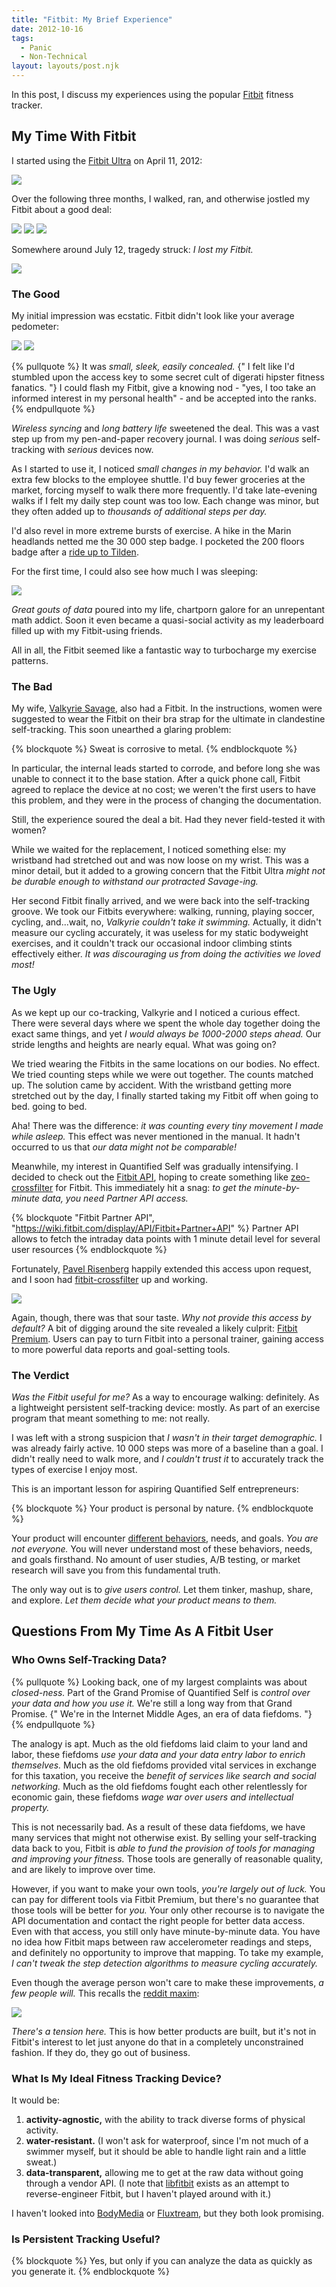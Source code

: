 ```yaml
---
title: "Fitbit: My Brief Experience"
date: 2012-10-16
tags:
  - Panic
  - Non-Technical
layout: layouts/post.njk
---
```


In this post, I discuss my experiences using the popular
[Fitbit](http://www.fitbit.com/) fitness tracker.

<!-- more -->

## My Time With Fitbit

I started using the [Fitbit Ultra](http://www.fitbit.com/product) on April 11, 2012:

<img src="https://lh6.googleusercontent.com/-BbdI4RDLEPg/UH4U2PwH7AI/AAAAAAAAAFI/cdY5hnwl3so/s400/steps-april.jpg" />

Over the following three months, I walked, ran, and otherwise jostled my Fitbit
about a good deal:

<img src="https://lh6.googleusercontent.com/-Rk-sPLHtYVg/UH4U3FhjRJI/AAAAAAAAAFY/J7Ygbqqfi_k/s288/lifetime-steps.jpg" />
<img src="https://lh4.googleusercontent.com/-663jKpbc6yw/UH4U3vzf8EI/AAAAAAAAAFg/-EnTuoTD9LQ/s288/lifetime-floors.jpg" />
<img src="https://lh4.googleusercontent.com/-yzUccJOlbCQ/UH4U36eSCJI/AAAAAAAAAFk/Qmx-r-swHwc/s800/lifetime-distance.jpg" />

Somewhere around July 12, tragedy struck: *I lost my Fitbit.*

<img src="https://lh3.googleusercontent.com/--zc0squq1yo/UH4U1nCGuQI/AAAAAAAAAE8/aDOP5c1f0pw/s400/steps-july.jpg" />

### The Good

My initial impression was ecstatic. Fitbit didn't look like your average
pedometer:

<img src="https://lh5.googleusercontent.com/-eLa1uqTeKRg/UH4U5G5GSNI/AAAAAAAAAF0/RiNA89GciGQ/s288/fitbit.jpg" />
<img src="https://lh5.googleusercontent.com/-eRCIrQhA5Kk/UH4U1SaRsKI/AAAAAAAAAE0/4y8n3UjOl-c/s288/janky-pedometer.jpg" />

{% pullquote %}
It was *small, sleek, easily concealed.* {" I felt like I'd stumbled upon the access
key to some secret cult of digerati hipster fitness fanatics. "} I could
flash my Fitbit, give a knowing nod - "yes, I too take an informed interest in my
personal health" - and be accepted into the ranks.
{% endpullquote %}

*Wireless syncing* and *long battery life* sweetened the deal. This was a vast step
up from my pen-and-paper recovery journal. I was doing *serious* self-tracking
with *serious* devices now.

As I started to use it, I noticed *small changes in my behavior.* I'd walk an
extra few blocks to the employee shuttle. I'd buy fewer groceries at the market,
forcing myself to walk there more frequently. I'd take late-evening walks if I
felt my daily step count was too low. Each change was minor, but they often
added up to *thousands of additional steps per day.*

I'd also revel in more extreme bursts of exercise. A hike in the Marin headlands
netted me the 30 000 step badge. I pocketed the 200 floors badge after a
[ride up to Tilden](http://goo.gl/maps/jB7fa).

For the first time, I could also see how much I was sleeping:

<img src="https://lh6.googleusercontent.com/-QGWtSgEdMz8/UH4U5qNFyXI/AAAAAAAAAF8/5dGzfE_2YBk/s400/sleep-graph.jpg" />

*Great gouts of data* poured into my life, chartporn galore for an unrepentant
math addict. Soon it even became a quasi-social activity as my leaderboard
filled up with my Fitbit-using friends.

All in all, the Fitbit seemed like a fantastic way to turbocharge my exercise
patterns.

### The Bad

My wife, [Valkyrie Savage](http://www.eecs.berkeley.edu/~valkyrie/), also had a Fitbit. In the instructions, women
were suggested to wear the Fitbit on their bra strap for the ultimate in
clandestine self-tracking. This soon unearthed a glaring problem:

{% blockquote %}
Sweat is corrosive to metal.
{% endblockquote %}

In particular, the internal leads started to corrode, and before long she was
unable to connect it to the base station. After a quick phone call, Fitbit
agreed to replace the device at no cost; we weren't the first users to have
this problem, and they were in the process of changing the documentation.

Still, the experience soured the deal a bit. Had they never field-tested it with
women?

While we waited for the replacement, I noticed something else: my wristband
had stretched out and was now loose on my wrist. This was a minor detail,
but it added to a growing concern that the Fitbit Ultra *might not be
durable enough to withstand our protracted Savage-ing.*

Her second Fitbit finally arrived, and we were back into the self-tracking groove.
We took our Fitbits everywhere: walking, running, playing soccer, cycling,
and...wait, no, *Valkyrie couldn't take it swimming.* Actually, it didn't
measure our cycling accurately, it was useless for my static
bodyweight exercises, and it couldn't track our occasional indoor climbing
stints effectively either. *It was discouraging us from doing the activities
we loved most!*

### The Ugly

As we kept up our co-tracking, Valkyrie and I noticed a curious effect.
There were several days where we spent the whole day together doing the
exact same things, and yet *I would always be 1000-2000 steps ahead.* Our stride lengths
and heights are nearly equal. What was going on?

We tried wearing the Fitbits in the same locations on our bodies. No effect.
We tried counting steps while we were out together. The counts matched up.
The solution came by accident. With the wristband getting more stretched out
by the day, I finally started taking my Fitbit off when going to bed.
going to bed.

Aha! There was the difference: *it was counting every tiny
movement I made while asleep.* This effect was never mentioned in the
manual. It hadn't occurred to us that *our data might not be comparable!*

Meanwhile, my interest in Quantified Self was gradually intensifying. I
decided to check out the [Fitbit API](http://dev.fitbit.com/), hoping to create something like
[zeo-crossfilter](https://github.com/beaugunderson/zeo-crossfilter) for Fitbit.
This immediately hit a snag: *to get the minute-by-minute data, you need
Partner API access.*

{% blockquote "Fitbit Partner API", "https://wiki.fitbit.com/display/API/Fitbit+Partner+API" %}
Partner API allows to fetch the intraday data points with 1 minute detail level for several user resources
{% endblockquote %}

Fortunately, [Pavel Risenberg](http://pavelrisenberg.com/)
happily extended this access upon request, and I soon had
[fitbit-crossfilter](https://github.com/candu/fitbit-crossfilter) up and
working.

<img src="https://lh6.googleusercontent.com/-Ys7TdGOf2kI/UH4U6Tb2pRI/AAAAAAAAAGE/yVHssco65NU/s640/fitbit-crossfilter.jpg" />

Again, though, there was that sour taste. *Why not provide this access by default?*
A bit of digging around the site revealed a likely culprit:
[Fitbit Premium](http://www.fitbit.com/premium/about).
Users can pay to turn Fitbit into a personal trainer, gaining access
to more powerful data reports and goal-setting tools.

### The Verdict

*Was the Fitbit useful for me?* As a way to encourage walking: definitely.
As a lightweight persistent self-tracking device: mostly. As part of an
exercise program that meant something to me: not really.

I was left with a strong suspicion that *I wasn't in their target demographic.* I was
already fairly active. 10 000 steps was more of a baseline than a goal. I didn't
really need to walk more, and *I couldn't trust it* to accurately track the types
of exercise I enjoy most.

This is an important lesson for aspiring Quantified Self entrepreneurs:

{% blockquote %}
Your product is personal by nature.
{% endblockquote %}

Your product will encounter
[different behaviors](http://quantifiedself.com/2012/08/nir-eyal-knowing-your-behaviour-type-from-gary-wolf-on-vimeo/),
needs, and goals. *You are not everyone.* You will never understand most of these
behaviors, needs, and goals firsthand. No amount of user studies,
A/B testing, or market research will save you from this fundamental truth.

The only way out is to *give users control.* Let them tinker, mashup, share,
and explore. *Let them decide what your product means to them.*

## Questions From My Time As A Fitbit User

### Who Owns Self-Tracking Data?

{% pullquote %}
Looking back, one of my largest complaints was about *closed-ness.* Part
of the Grand Promise of Quantified Self is *control over your data and how you
use it.* We're still a long way from that Grand Promise. {" We're in the Internet
Middle Ages, an era of data fiefdoms. "}
{% endpullquote %}

The analogy is apt. Much as the old fiefdoms laid claim to your land and labor,
these fiefdoms *use your data and your data entry labor to enrich
themselves.* Much as the old fiefdoms provided vital services in exchange
for this taxation, you receive the *benefit of services like search and
social networking.* Much as the old fiefdoms fought each other relentlessly for
economic gain, these fiefdoms *wage war over users and intellectual property.*

This is not necessarily bad. As a result of these data fiefdoms, we have many
services that might not otherwise exist. By selling your self-tracking data
back to you, Fitbit is *able to fund the provision of tools for managing and
improving your fitness.* Those tools are generally of reasonable quality,
and are likely to improve over time.

However, if you want to make your own tools, *you're largely out of
luck.* You can pay for different tools via Fitbit Premium, but there's no
guarantee that those tools will be better for *you.* Your only other
recourse is to navigate the API documentation and contact the right people for
better data access. Even with that access, you still only have
minute-by-minute data. You have no idea how Fitbit maps between raw
accelerometer readings and steps, and definitely no opportunity to improve that
mapping. To take my example, *I can't tweak the step detection algorithms to
measure cycling accurately.*

Even though the average person won't care to make these improvements,
*a few people will.* This recalls the [reddit maxim](https://www.facebook.com/photo.php?fbid=3563106890027):

<img src="https://lh6.googleusercontent.com/-Y4JWrp5wBmU/UH4U4dNSO-I/AAAAAAAAAFs/qCIibiyvafk/s400/give-a-damn.jpg" />

*There's a tension here.* This is how better products are built, but it's not
in Fitbit's interest to let just anyone do that in a completely unconstrained
fashion. If they do, they go out of business.

### What Is My Ideal Fitness Tracking Device?

It would be:

1. **activity-agnostic,** with the ability to track diverse forms of
   physical activity.
2. **water-resistant.** (I won't ask for waterproof, since I'm not much of a
   swimmer myself, but it should be able to handle light rain and a little
   sweat.)
3. **data-transparent,** allowing me to get at the raw data without going
   through a vendor API. (I note that [libfitbit](https://github.com/qdot/libfitbit) exists as an
   attempt to reverse-engineer Fitbit, but I haven't played around with it.)

I haven't looked into [BodyMedia](http://www.bodymedia.com/) or
[Fluxtream](https://fluxtream.com), but they both look promising.

### Is Persistent Tracking Useful?

{% blockquote %}
Yes, but only if you can analyze the data as quickly as you generate it.
{% endblockquote %}
